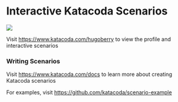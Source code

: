 # Interactive Katacoda Scenarios

[![](http://shields.katacoda.com/katacoda/hugoberry/count.svg)](https://www.katacoda.com/hugoberry "Get your profile on Katacoda.com")

Visit https://www.katacoda.com/hugoberry to view the profile and interactive scenarios

### Writing Scenarios
Visit https://www.katacoda.com/docs to learn more about creating Katacoda scenarios

For examples, visit https://github.com/katacoda/scenario-example
